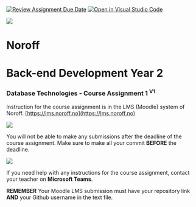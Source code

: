 [![Review Assignment Due Date](https://classroom.github.com/assets/deadline-readme-button-24ddc0f5d75046c5622901739e7c5dd533143b0c8e959d652212380cedb1ea36.svg)](https://classroom.github.com/a/f5FOkUcO)
[![Open in Visual Studio Code](https://classroom.github.com/assets/open-in-vscode-718a45dd9cf7e7f842a935f5ebbe5719a5e09af4491e668f4dbf3b35d5cca122.svg)](https://classroom.github.com/online_ide?assignment_repo_id=12280603&assignment_repo_type=AssignmentRepo)


![](http://143.42.108.232/pvt/Noroff-64.png)
# Noroff
# Back-end Development Year 2
### Database Technologies - Course Assignment 1 <sup>V1</sup>

Instruction for the course assignment is in the LMS (Moodle) system of Noroff.
[https://lms.noroff.no](https://lms.noroff.no)

![](http://143.42.108.232/pvt/important.png)

You will not be able to make any submissions after the deadline of the course assignment. Make sure to make all your commit **BEFORE** the deadline.

![](http://143.42.108.232/pvt/help_small.png)

If you need help with any instructions for the course assignment, contact your teacher on **Microsoft Teams**.

**REMEMBER** Your Moodle LMS submission must have your repository link **AND** your Github username in the text file.